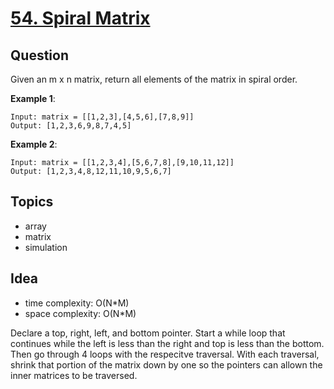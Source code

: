 # [54. Spiral Matrix](https://leetcode.com/problems/spiral-matrix/)


## Question

Given an m x n matrix, return all elements of the matrix in spiral order.

**Example 1**:
```
Input: matrix = [[1,2,3],[4,5,6],[7,8,9]]
Output: [1,2,3,6,9,8,7,4,5]
```

**Example 2**:
```
Input: matrix = [[1,2,3,4],[5,6,7,8],[9,10,11,12]]
Output: [1,2,3,4,8,12,11,10,9,5,6,7]
```

## Topics
- array
- matrix
- simulation

## Idea
- time complexity: O(N*M)
- space complexity: O(N*M)

Declare a top, right, left, and bottom pointer. Start a while loop that continues while the left is less than the right and top is less than the bottom. Then go through 4 loops with the respecitve traversal. With each traversal, shrink that portion of the matrix down by one so the pointers can allown the inner matrices to be traversed.
